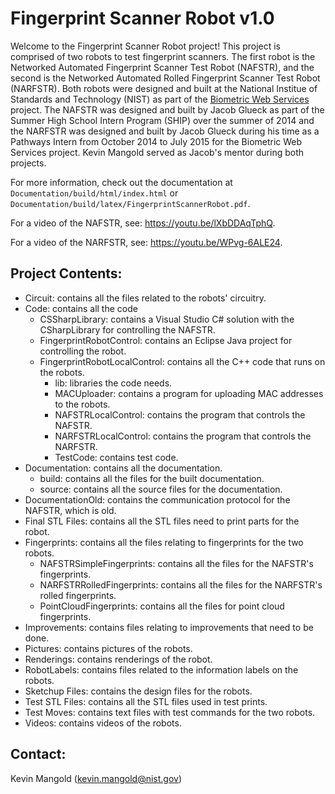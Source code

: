 # Fingerprint Scanner Robot v1.0

Welcome to the Fingerprint Scanner Robot project! This project is comprised of two robots to test fingerprint scanners. The first robot is the Networked Automated Fingerprint Scanner Test Robot (NAFSTR), and the second is the Networked Automated Rolled Fingerprint Scanner Test Robot (NARFSTR). Both robots were designed and built at the National Institue of Standards and Technology (NIST) as part of the [Biometric Web Services](http://www.nist.gov/itl/iad/ig/bws.cfm) project. The NAFSTR was designed and built by Jacob Glueck as part of the Summer High School Intern Program (SHIP) over the summer of 2014 and the NARFSTR was designed and built by Jacob Glueck during his time as a  Pathways Intern from October 2014 to July 2015 for the Biometric Web Services project. Kevin Mangold served as Jacob's mentor during both projects.

For more information, check out the documentation  at `Documentation/build/html/index.html` or `Documentation/build/latex/FingerprintScannerRobot.pdf`.

For a video of the NAFSTR, see: https://youtu.be/lXbDDAqTphQ.

For a video of the NARFSTR, see: https://youtu.be/WPvg-6ALE24.

## Project Contents:

* Circuit: contains all the files related to the robots' circuitry.
* Code: contains all the code
    * CSSharpLibrary: contains a Visual Studio C# solution with the CSharpLibrary for controlling the NAFSTR.
    * FingerprintRobotControl: contains an Eclipse Java project for controlling the robot.
    * FingerprintRobotLocalControl: contains all the C++ code that runs on the robots.
        * lib: libraries the code needs.
        * MACUploader: contains a program for uploading MAC addresses to the robots.
        * NAFSTRLocalControl: contains the program that controls the NAFSTR.
        * NARFSTRLocalControl: contains the program that controls the NARFSTR.
        * TestCode: contains test code.
* Documentation: contains all the documentation.
    * build: contains all the files for the built documentation.
    * source: contains all the source files for the documentation.
* DocumentationOld: contains the communication protocol for the NAFSTR, which is old.
* Final STL Files: contains all the STL files need to print parts for the robot.
* Fingerprints: contains all the files relating to fingerprints for the two robots.
    * NAFSTRSimpleFingerprints: contains all the files for the NAFSTR's fingerprints.
    * NARFSTRRolledFingerprints: contains all the files for the NARFSTR's rolled fingerprints.
    * PointCloudFingerprints: contains all the files for point cloud fingerprints.
* Improvements: contains files relating to improvements that need to be done.
* Pictures: contains pictures of the robots.
* Renderings: contains renderings of the robot.
* RobotLabels: contains files related to the information labels on the robots.
* Sketchup Files: contains the design files for the robots.
* Test STL Files: contains all the STL files used in test prints.
* Test Moves: contains text files with test commands for the two robots.
* Videos: contains videos of the robots.

## Contact:
Kevin Mangold (kevin.mangold@nist.gov)
